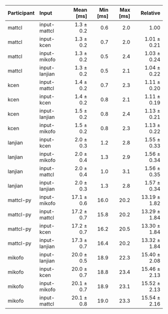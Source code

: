 | Participant | Input | Mean [ms] | Min [ms] | Max [ms] | Relative |
|:---|:---|---:|---:|---:|---:|
| mattcl | input-mattcl | 1.3 ± 0.2 | 0.6 | 2.0 | 1.00 |
| mattcl | input-kcen | 1.3 ± 0.2 | 0.7 | 2.0 | 1.01 ± 0.21 |
| mattcl | input-mikofo | 1.3 ± 0.2 | 0.5 | 2.4 | 1.03 ± 0.24 |
| mattcl | input-lanjian | 1.3 ± 0.2 | 0.5 | 2.1 | 1.04 ± 0.22 |
| kcen | input-mattcl | 1.4 ± 0.2 | 0.7 | 2.3 | 1.11 ± 0.20 |
| kcen | input-kcen | 1.4 ± 0.2 | 0.8 | 2.1 | 1.11 ± 0.19 |
| kcen | input-lanjian | 1.5 ± 0.2 | 0.8 | 2.4 | 1.13 ± 0.21 |
| kcen | input-mikofo | 1.5 ± 0.2 | 0.8 | 2.3 | 1.13 ± 0.22 |
| lanjian | input-kcen | 2.0 ± 0.3 | 1.2 | 2.8 | 1.55 ± 0.33 |
| lanjian | input-mikofo | 2.0 ± 0.4 | 1.3 | 2.9 | 1.56 ± 0.34 |
| lanjian | input-mattcl | 2.0 ± 0.4 | 1.0 | 3.1 | 1.56 ± 0.35 |
| lanjian | input-lanjian | 2.0 ± 0.3 | 1.3 | 2.8 | 1.57 ± 0.34 |
| mattcl-py | input-mikofo | 17.1 ± 0.6 | 16.0 | 20.2 | 13.19 ± 1.82 |
| mattcl-py | input-mattcl | 17.2 ± 0.7 | 15.8 | 20.2 | 13.29 ± 1.84 |
| mattcl-py | input-kcen | 17.2 ± 0.7 | 16.2 | 20.5 | 13.30 ± 1.84 |
| mattcl-py | input-lanjian | 17.3 ± 0.7 | 16.4 | 20.2 | 13.32 ± 1.84 |
| mikofo | input-lanjian | 20.0 ± 0.5 | 18.9 | 22.3 | 15.40 ± 2.08 |
| mikofo | input-kcen | 20.0 ± 0.7 | 18.8 | 23.4 | 15.46 ± 2.13 |
| mikofo | input-mikofo | 20.1 ± 0.7 | 18.9 | 23.1 | 15.52 ± 2.13 |
| mikofo | input-mattcl | 20.1 ± 0.8 | 19.0 | 23.3 | 15.54 ± 2.16 |
